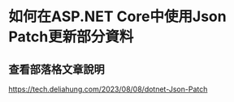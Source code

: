 # 如何在ASP.NET Core中使用Json Patch更新部分資料
## 查看部落格文章說明
https://tech.deliahung.com/2023/08/08/dotnet-Json-Patch
